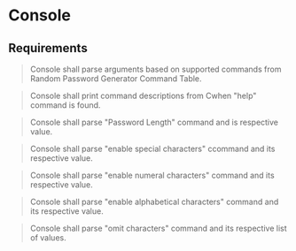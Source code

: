 # Console

## Requirements

> Console shall parse arguments based on supported commands from Random Password Generator Command Table.

> Console shall print command descriptions from Cwhen "help" command is found.

> Console shall parse "Password Length" command and is respective value.

> Console shall parse "enable special characters" ccommand and its respective value.

> Console shall parse "enable numeral characters" command and its respective value. 

> Console shall parse "enable alphabetical characters" command and its respective value.

> Console shall parse "omit characters" command and its respective list of values.

